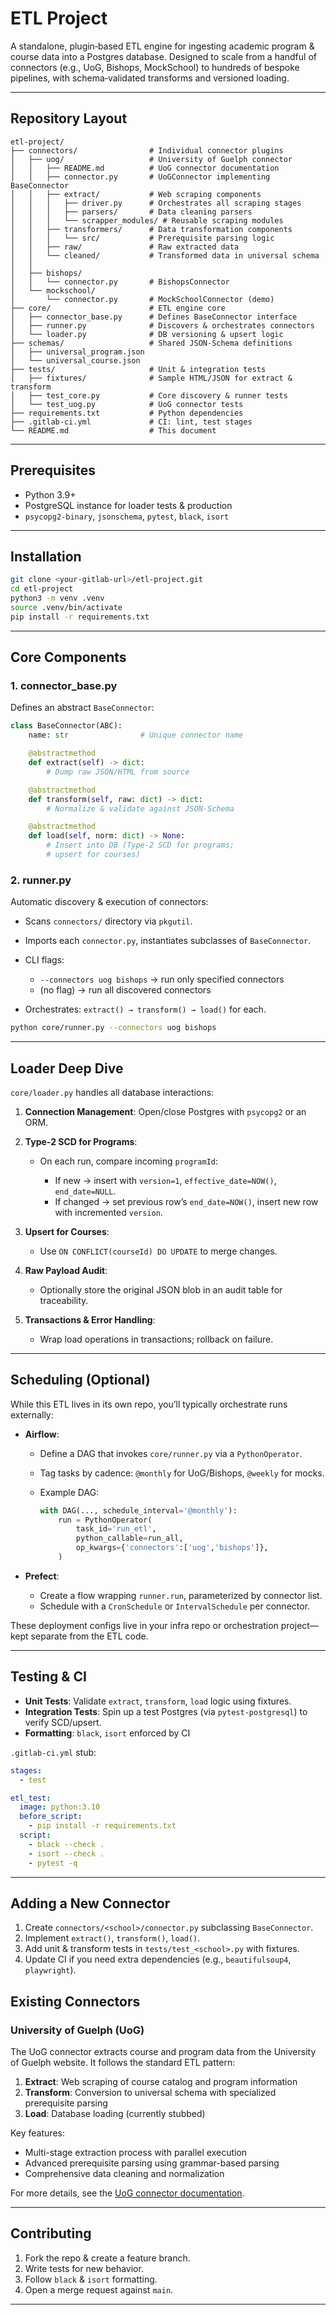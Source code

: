 # ETL Project

A standalone, plugin‑based ETL engine for ingesting academic program & course data into a Postgres database. Designed to scale from a handful of connectors (e.g., UoG, Bishops, MockSchool) to hundreds of bespoke pipelines, with schema‑validated transforms and versioned loading.

---

## Repository Layout

```text
etl-project/
├── connectors/                # Individual connector plugins
│   ├── uog/                   # University of Guelph connector
│   │   ├── README.md          # UoG connector documentation
│   │   ├── connector.py       # UoGConnector implementing BaseConnector
│   │   ├── extract/           # Web scraping components
│   │   │   ├── driver.py      # Orchestrates all scraping stages
│   │   │   ├── parsers/       # Data cleaning parsers
│   │   │   └── scrapper_modules/ # Reusable scraping modules
│   │   ├── transformers/      # Data transformation components
│   │   │   └── src/           # Prerequisite parsing logic
│   │   ├── raw/               # Raw extracted data
│   │   └── cleaned/           # Transformed data in universal schema
│   │
│   ├── bishops/
│   │   └── connector.py       # BishopsConnector
│   └── mockschool/
│       └── connector.py       # MockSchoolConnector (demo)
├── core/                      # ETL engine core
│   ├── connector_base.py      # Defines BaseConnector interface
│   ├── runner.py              # Discovers & orchestrates connectors
│   └── loader.py              # DB versioning & upsert logic
├── schemas/                   # Shared JSON‑Schema definitions
│   ├── universal_program.json
│   └── universal_course.json
├── tests/                     # Unit & integration tests
│   ├── fixtures/              # Sample HTML/JSON for extract & transform
│   ├── test_core.py           # Core discovery & runner tests
│   └── test_uog.py            # UoG connector tests
├── requirements.txt           # Python dependencies
├── .gitlab-ci.yml             # CI: lint, test stages
└── README.md                  # This document
```

---

## Prerequisites

* Python 3.9+
* PostgreSQL instance for loader tests & production
* `psycopg2-binary`, `jsonschema`, `pytest`, `black`, `isort`

---

## Installation

```bash
git clone <your-gitlab-url>/etl-project.git
cd etl-project
python3 -m venv .venv
source .venv/bin/activate
pip install -r requirements.txt
```

---

## Core Components

### 1. connector\_base.py

Defines an abstract `BaseConnector`:

```python
class BaseConnector(ABC):
    name: str                # Unique connector name

    @abstractmethod
    def extract(self) -> dict:
        # Dump raw JSON/HTML from source

    @abstractmethod
    def transform(self, raw: dict) -> dict:
        # Normalize & validate against JSON‑Schema

    @abstractmethod
    def load(self, norm: dict) -> None:
        # Insert into DB (Type‑2 SCD for programs;
        # upsert for courses)
```

### 2. runner.py

Automatic discovery & execution of connectors:

* Scans `connectors/` directory via `pkgutil`.
* Imports each `connector.py`, instantiates subclasses of `BaseConnector`.
* CLI flags:

  * `--connectors uog bishops` → run only specified connectors
  * (no flag) → run all discovered connectors
* Orchestrates: `extract() → transform() → load()` for each.

```bash
python core/runner.py --connectors uog bishops
```

---

## Loader Deep Dive

`core/loader.py` handles all database interactions:

1. **Connection Management**: Open/close Postgres with `psycopg2` or an ORM.
2. **Type‑2 SCD for Programs**:

   * On each run, compare incoming `programId`:

     * If new → insert with `version=1`, `effective_date=NOW()`, `end_date=NULL`.
     * If changed → set previous row’s `end_date=NOW()`, insert new row with incremented `version`.
3. **Upsert for Courses**:

   * Use `ON CONFLICT(courseId) DO UPDATE` to merge changes.
4. **Raw Payload Audit**:

   * Optionally store the original JSON blob in an audit table for traceability.
5. **Transactions & Error Handling**:

   * Wrap load operations in transactions; rollback on failure.

---

## Scheduling (Optional)

While this ETL lives in its own repo, you’ll typically orchestrate runs externally:

* **Airflow**:

  * Define a DAG that invokes `core/runner.py` via a `PythonOperator`.
  * Tag tasks by cadence: `@monthly` for UoG/Bishops, `@weekly` for mocks.
  * Example DAG:

    ```python
    with DAG(..., schedule_interval='@monthly'):
        run = PythonOperator(
            task_id='run_etl',
            python_callable=run_all,
            op_kwargs={'connectors':['uog','bishops']},
        )
    ```
* **Prefect**:

  * Create a flow wrapping `runner.run`, parameterized by connector list.
  * Schedule with a `CronSchedule` or `IntervalSchedule` per connector.

These deployment configs live in your infra repo or orchestration project—kept separate from the ETL code.

---

## Testing & CI

* **Unit Tests**: Validate `extract`, `transform`, `load` logic using fixtures.
* **Integration Tests**: Spin up a test Postgres (via `pytest-postgresql`) to verify SCD/upsert.
* **Formatting**: `black`, `isort` enforced by CI

`.gitlab-ci.yml` stub:

```yaml
stages:
  - test

etl_test:
  image: python:3.10
  before_script:
    - pip install -r requirements.txt
  script:
    - black --check .
    - isort --check .
    - pytest -q
```

---

## Adding a New Connector

1. Create `connectors/<school>/connector.py` subclassing `BaseConnector`.
2. Implement `extract()`, `transform()`, `load()`.
3. Add unit & transform tests in `tests/test_<school>.py` with fixtures.
4. Update CI if you need extra dependencies (e.g., `beautifulsoup4`, `playwright`).

## Existing Connectors

### University of Guelph (UoG)

The UoG connector extracts course and program data from the University of Guelph website. It follows the standard ETL pattern:

1. **Extract**: Web scraping of course catalog and program information
2. **Transform**: Conversion to universal schema with specialized prerequisite parsing
3. **Load**: Database loading (currently stubbed)

Key features:
- Multi-stage extraction process with parallel execution
- Advanced prerequisite parsing using grammar-based parsing
- Comprehensive data cleaning and normalization

For more details, see the [UoG connector documentation](connectors/uog/README.md).

---

## Contributing

1. Fork the repo & create a feature branch.
2. Write tests for new behavior.
3. Follow `black` & `isort` formatting.
4. Open a merge request against `main`.

---
